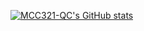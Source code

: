 [![MCC321-QC's GitHub stats](https://github-readme-stats.vercel.app/api?username=MCC321-QC)](https://github.com/anuraghazra/github-readme-stats)
